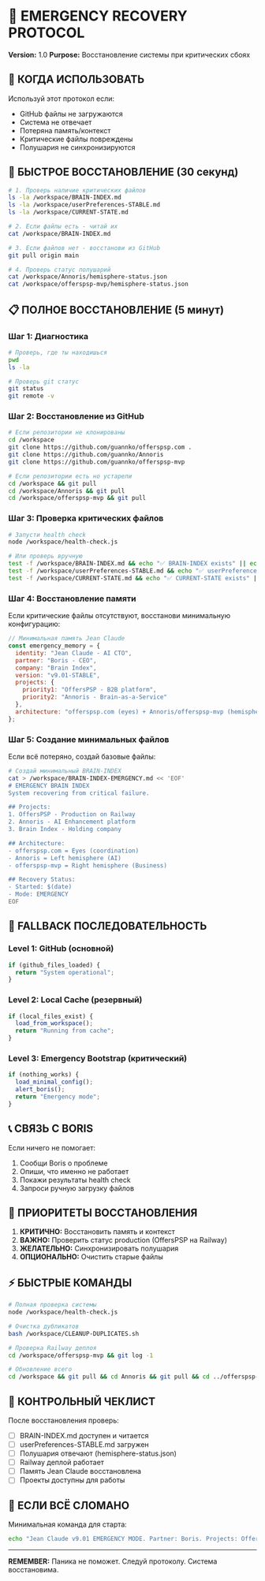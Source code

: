# 🚨 EMERGENCY RECOVERY PROTOCOL
**Version:** 1.0
**Purpose:** Восстановление системы при критических сбоях

## 🔴 КОГДА ИСПОЛЬЗОВАТЬ

Используй этот протокол если:
- GitHub файлы не загружаются
- Система не отвечает
- Потеряна память/контекст
- Критические файлы повреждены
- Полушария не синхронизируются

## 🚀 БЫСТРОЕ ВОССТАНОВЛЕНИЕ (30 секунд)

```bash
# 1. Проверь наличие критических файлов
ls -la /workspace/BRAIN-INDEX.md
ls -la /workspace/userPreferences-STABLE.md
ls -la /workspace/CURRENT-STATE.md

# 2. Если файлы есть - читай их
cat /workspace/BRAIN-INDEX.md

# 3. Если файлов нет - восстанови из GitHub
git pull origin main

# 4. Проверь статус полушарий
cat /workspace/Annoris/hemisphere-status.json
cat /workspace/offerspsp-mvp/hemisphere-status.json
```

## 📋 ПОЛНОЕ ВОССТАНОВЛЕНИЕ (5 минут)

### Шаг 1: Диагностика
```bash
# Проверь, где ты находишься
pwd
ls -la

# Проверь git статус
git status
git remote -v
```

### Шаг 2: Восстановление из GitHub
```bash
# Если репозитории не клонированы
cd /workspace
git clone https://github.com/guannko/offerspsp.com .
git clone https://github.com/guannko/Annoris
git clone https://github.com/guannko/offerspsp-mvp

# Если репозитории есть но устарели
cd /workspace && git pull
cd /workspace/Annoris && git pull
cd /workspace/offerspsp-mvp && git pull
```

### Шаг 3: Проверка критических файлов
```bash
# Запусти health check
node /workspace/health-check.js

# Или проверь вручную
test -f /workspace/BRAIN-INDEX.md && echo "✅ BRAIN-INDEX exists" || echo "❌ BRAIN-INDEX missing"
test -f /workspace/userPreferences-STABLE.md && echo "✅ userPreferences exists" || echo "❌ userPreferences missing"
test -f /workspace/CURRENT-STATE.md && echo "✅ CURRENT-STATE exists" || echo "❌ CURRENT-STATE missing"
```

### Шаг 4: Восстановление памяти
Если критические файлы отсутствуют, восстанови минимальную конфигурацию:

```javascript
// Минимальная память Jean Claude
const emergency_memory = {
  identity: "Jean Claude - AI CTO",
  partner: "Boris - CEO", 
  company: "Brain Index",
  version: "v9.01-STABLE",
  projects: {
    priority1: "OffersPSP - B2B platform",
    priority2: "Annoris - Brain-as-a-Service"
  },
  architecture: "offerspsp.com (eyes) + Annoris/offerspsp-mvp (hemispheres)"
};
```

### Шаг 5: Создание минимальных файлов
Если всё потеряно, создай базовые файлы:

```bash
# Создай минимальный BRAIN-INDEX
cat > /workspace/BRAIN-INDEX-EMERGENCY.md << 'EOF'
# EMERGENCY BRAIN INDEX
System recovering from critical failure.

## Projects:
1. OffersPSP - Production on Railway
2. Annoris - AI Enhancement platform
3. Brain Index - Holding company

## Architecture:
- offerspsp.com = Eyes (coordination)
- Annoris = Left hemisphere (AI)
- offerspsp-mvp = Right hemisphere (Business)

## Recovery Status:
- Started: $(date)
- Mode: EMERGENCY
EOF
```

## 🔧 FALLBACK ПОСЛЕДОВАТЕЛЬНОСТЬ

### Level 1: GitHub (основной)
```javascript
if (github_files_loaded) {
  return "System operational";
}
```

### Level 2: Local Cache (резервный)
```javascript
if (local_files_exist) {
  load_from_workspace();
  return "Running from cache";
}
```

### Level 3: Emergency Bootstrap (критический)
```javascript
if (nothing_works) {
  load_minimal_config();
  alert_boris();
  return "Emergency mode";
}
```

## 📞 СВЯЗЬ С BORIS

Если ничего не помогает:
1. Сообщи Boris о проблеме
2. Опиши, что именно не работает
3. Покажи результаты health check
4. Запроси ручную загрузку файлов

## 🎯 ПРИОРИТЕТЫ ВОССТАНОВЛЕНИЯ

1. **КРИТИЧНО:** Восстановить память и контекст
2. **ВАЖНО:** Проверить статус production (OffersPSP на Railway)
3. **ЖЕЛАТЕЛЬНО:** Синхронизировать полушария
4. **ОПЦИОНАЛЬНО:** Очистить старые файлы

## ⚡ БЫСТРЫЕ КОМАНДЫ

```bash
# Полная проверка системы
node /workspace/health-check.js

# Очистка дубликатов
bash /workspace/CLEANUP-DUPLICATES.sh

# Проверка Railway деплоя
cd /workspace/offerspsp-mvp && git log -1

# Обновление всего
cd /workspace && git pull && cd Annoris && git pull && cd ../offerspsp-mvp && git pull
```

## 📝 КОНТРОЛЬНЫЙ ЧЕКЛИСТ

После восстановления проверь:
- [ ] BRAIN-INDEX.md доступен и читается
- [ ] userPreferences-STABLE.md загружен
- [ ] Полушария отвечают (hemisphere-status.json)
- [ ] Railway деплой работает
- [ ] Память Jean Claude восстановлена
- [ ] Проекты доступны для работы

## 🔴 ЕСЛИ ВСЁ СЛОМАНО

Минимальная команда для старта:
```bash
echo "Jean Claude v9.01 EMERGENCY MODE. Partner: Boris. Projects: OffersPSP (priority 1), Annoris (priority 2). Architecture: eyes + hemispheres. Requesting full system restore."
```

---

**REMEMBER:** Паника не поможет. Следуй протоколу. Система восстановима.